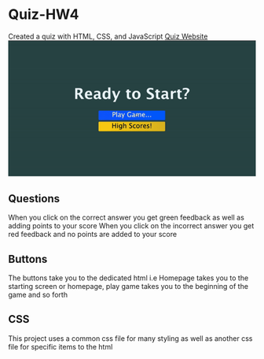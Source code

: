 # Quiz-HW4
Created a quiz with HTML, CSS, and JavaScript
[Quiz Website](https://wmskillas.github.io/Quiz-HW4/)
![Quiz Gif](./quizHW4.gif)

## Questions
When you click on the correct answer you get green feedback as well as adding points to your score
When you click on the incorrect answer you get red feedback and no points are added to your score

## Buttons
The buttons take you to the dedicated html i.e Homepage takes you to the starting screen or homepage, 
play game takes you to the beginning of the game and so forth

## CSS
This project uses a common css file for many styling as well as another css file for specific items to the html